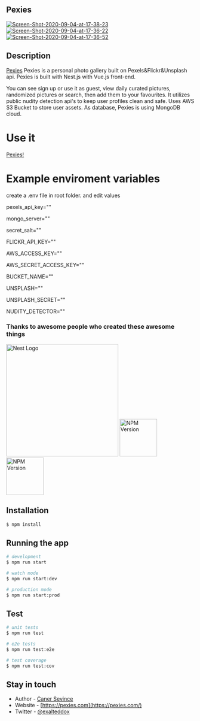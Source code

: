 ## Pexies
<a href="https://ibb.co/59VTKBr"><img src="https://i.ibb.co/dcyBmGP/Screen-Shot-2020-09-04-at-17-38-23.png" alt="Screen-Shot-2020-09-04-at-17-38-23" border="0"></a>
<a width="400" href="https://ibb.co/kmTY7kH"><img src="https://i.ibb.co/g48s2Hj/Screen-Shot-2020-09-04-at-17-36-22.png" alt="Screen-Shot-2020-09-04-at-17-36-22" border="0"></a>
<a width="400" href="https://ibb.co/c3DKZtt"><img src="https://i.ibb.co/Jt5WG22/Screen-Shot-2020-09-04-at-17-36-52.png" alt="Screen-Shot-2020-09-04-at-17-36-52" border="0"></a>
## Description

[Pexies](https://github.com/canersevince/pexies) 
Pexies is a personal photo gallery built on Pexels&Flickr&Unsplash api. 
Pexies is built with Nest.js with Vue.js front-end.

You can see sign up or use it as guest, view daily curated pictures, randomized pictures or search, then add them to your favourites. 
It utilizes public nudity detection api's to keep user profiles clean and safe. Uses AWS S3 Bucket to store user assets. As database, Pexies is using MongoDB cloud.

# Use it
  <p><a href="http://pexies.com/">Pexies!</a></p>
  <p align="center">
  
 
# Example enviroment variables
create a .env file in root folder. 
and edit values

pexels_api_key=""

mongo_server=""

secret_salt=""

FLICKR_API_KEY=""

AWS_ACCESS_KEY=""

AWS_SECRET_ACCESS_KEY=""

BUCKET_NAME=""

UNSPLASH=""

UNSPLASH_SECRET=""

NUDITY_DETECTOR=""



### Thanks to awesome people who created these awesome things
<p>
  <a href="http://nestjs.com/" target="blank"><img src="https://nestjs.com/img/logo_text.svg" width="300" alt="Nest Logo" /></a>
  <a href="https://www.npmjs.com/package/vue"><img width="100" src="https://vuejs.org/images/logo.png" alt="NPM Version" /></a>
  <a href="https://www.pexels.com"><img width="100" src="https://lh3.googleusercontent.com/KtFwMsqVzBBpTFc8vR5SZRCNBvqknlWurnzTRl4J-2kdZhoM04LjklX9Vh8pl-fYfpU" alt="NPM Version" /></a>
</p>

## Installation

```bash
$ npm install
```

## Running the app

```bash
# development
$ npm run start

# watch mode
$ npm run start:dev

# production mode
$ npm run start:prod
```

## Test

```bash
# unit tests
$ npm run test

# e2e tests
$ npm run test:e2e

# test coverage
$ npm run test:cov
```


## Stay in touch

- Author - [Caner Sevince](https://canersevince.com)
- Website - [https://pexies.com](https://pexies.com/)
- Twitter - [@exalteddox](https://twitter.com/exalteddox)

